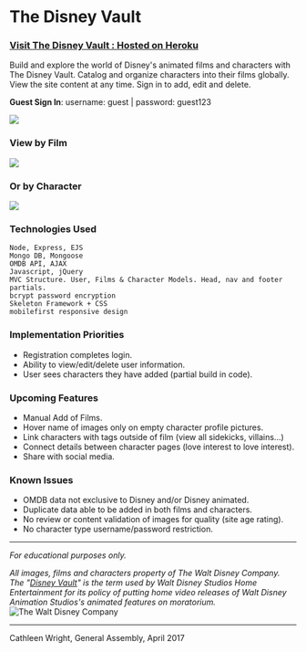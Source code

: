 # The Disney Vault

### [Visit The Disney Vault : Hosted on Heroku](https://thedisneyvault.herokuapp.com/)

Build and explore the world of Disney's animated films and characters with The Disney Vault.  Catalog and organize characters into their films globally.  View the site content at any time.  Sign in to add, edit and delete.

**Guest Sign In**:  username: guest | password: guest123

![](http://i.imgur.com/vxnAs2v.png)

### View by Film
![](http://i.imgur.com/aUTgaSl.png)

### Or by Character
![](http://i.imgur.com/oBYeJ32.png)

### Technologies Used

```
Node, Express, EJS
Mongo DB, Mongoose
OMDB API, AJAX
Javascript, jQuery
MVC Structure. User, Films & Character Models. Head, nav and footer partials.
bcrypt password encryption
Skeleton Framework + CSS
mobilefirst responsive design
```

### Implementation Priorities
+ Registration completes login.
+ Ability to view/edit/delete user information.
+ User sees characters they have added (partial build in code).

### Upcoming Features
+ Manual Add of Films.
+ Hover name of images only on empty character profile pictures.
+ Link characters with tags outside of film (view all sidekicks, villains...)
+ Connect details between character pages (love interest to love interest).
+ Share with social media.

### Known Issues
+ OMDB data not exclusive to Disney and/or Disney animated.
+ Duplicate data able to be added in both films and characters.
+ No review or content validation of images for quality (site age rating).
+ No character type username/password restriction.

---

*For educational purposes only.*  

*All images, films and characters property of The Walt Disney Company.
The "[Disney Vault](https://en.wikipedia.org/wiki/Disney_Vault)" is the term used by Walt Disney Studios Home Entertainment for its policy of putting home video releases of Walt Disney Animation Studios's animated features on moratorium.*
![The Walt Disney Company](http://logos-download.com/wp-content/uploads/2016/06/The_Walt_Disney_company_logo.png)

---

Cathleen Wright, General Assembly, April 2017
